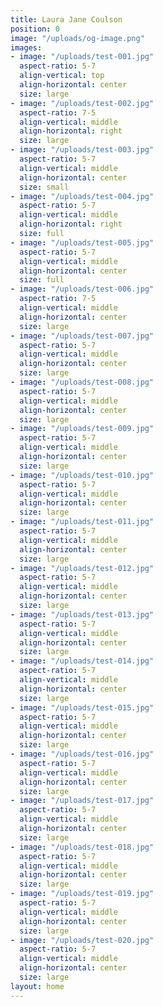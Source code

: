 ```yaml
---
title: Laura Jane Coulson
position: 0
image: "/uploads/og-image.png"
images:
- image: "/uploads/test-001.jpg"
  aspect-ratio: 5-7
  align-vertical: top
  align-horizontal: center
  size: large
- image: "/uploads/test-002.jpg"
  aspect-ratio: 7-5
  align-vertical: middle
  align-horizontal: right
  size: large
- image: "/uploads/test-003.jpg"
  aspect-ratio: 5-7
  align-vertical: middle
  align-horizontal: center
  size: small
- image: "/uploads/test-004.jpg"
  aspect-ratio: 5-7
  align-vertical: middle
  align-horizontal: right
  size: full
- image: "/uploads/test-005.jpg"
  aspect-ratio: 5-7
  align-vertical: middle
  align-horizontal: center
  size: full
- image: "/uploads/test-006.jpg"
  aspect-ratio: 7-5
  align-vertical: middle
  align-horizontal: center
  size: large
- image: "/uploads/test-007.jpg"
  aspect-ratio: 5-7
  align-vertical: middle
  align-horizontal: center
  size: large
- image: "/uploads/test-008.jpg"
  aspect-ratio: 5-7
  align-vertical: middle
  align-horizontal: center
  size: large
- image: "/uploads/test-009.jpg"
  aspect-ratio: 5-7
  align-vertical: middle
  align-horizontal: center
  size: large
- image: "/uploads/test-010.jpg"
  aspect-ratio: 5-7
  align-vertical: middle
  align-horizontal: center
  size: large
- image: "/uploads/test-011.jpg"
  aspect-ratio: 5-7
  align-vertical: middle
  align-horizontal: center
  size: large
- image: "/uploads/test-012.jpg"
  aspect-ratio: 5-7
  align-vertical: middle
  align-horizontal: center
  size: large
- image: "/uploads/test-013.jpg"
  aspect-ratio: 5-7
  align-vertical: middle
  align-horizontal: center
  size: large
- image: "/uploads/test-014.jpg"
  aspect-ratio: 5-7
  align-vertical: middle
  align-horizontal: center
  size: large
- image: "/uploads/test-015.jpg"
  aspect-ratio: 5-7
  align-vertical: middle
  align-horizontal: center
  size: large
- image: "/uploads/test-016.jpg"
  aspect-ratio: 5-7
  align-vertical: middle
  align-horizontal: center
  size: large
- image: "/uploads/test-017.jpg"
  aspect-ratio: 5-7
  align-vertical: middle
  align-horizontal: center
  size: large
- image: "/uploads/test-018.jpg"
  aspect-ratio: 5-7
  align-vertical: middle
  align-horizontal: center
  size: large
- image: "/uploads/test-019.jpg"
  aspect-ratio: 5-7
  align-vertical: middle
  align-horizontal: center
  size: large
- image: "/uploads/test-020.jpg"
  aspect-ratio: 5-7
  align-vertical: middle
  align-horizontal: center
  size: large
layout: home
---
```


